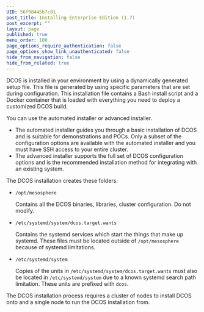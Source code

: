 ```yaml
---
UID: 56f98445b7c81
post_title: Installing Enterprise Edition (1.7)
post_excerpt: ""
layout: page
published: true
menu_order: 100
page_options_require_authentication: false
page_options_show_link_unauthenticated: false
hide_from_navigation: false
hide_from_related: true
---
```


DCOS is installed in your environment by using a dynamically generated setup file. This file is generated by using specific parameters that are set during configuration. This installation file contains a Bash install script and a Docker container that is loaded with everything you need to deploy a customized DCOS build.

You can use the automated installer or advanced installer. 

- The automated installer guides you through a basic installation of DCOS and is suitable for demonstrations and POCs. Only a subset of the configuration options are available with the automated installer and you must have SSH access to your entire cluster. 
- The advanced installer supports the full set of DCOS configuration options and is the recommended installation method for integrating with an existing system.

The DCOS installation creates these folders:

-  `/opt/mesosphere`
    
    Contains all the DCOS binaries, libraries, cluster configuration. Do not modify.
-  `/etc/systemd/system/dcos.target.wants`
    
    Contains the systemd services which start the things that make up systemd. These files must be located outside of `/opt/mesosphere` because of systemd limitations.
    
-  `/etc/systemd/system`
    
    Copies of the units in `/etc/systemd/system/dcos.target.wants` must also be located in `/etc/systemd/system` due to a known systemd search path limitation. These units are prefixed with `dcos`.

The DCOS installation process requires a cluster of nodes to install DCOS onto and a single node to run the DCOS installation from.



